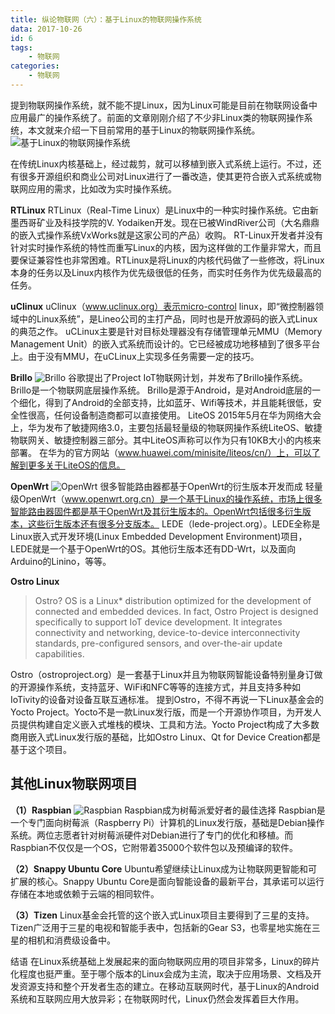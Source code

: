 ```yaml
---
title: 纵论物联网（六）：基于Linux的物联网操作系统
data: 2017-10-26
id: 6
tags:
    - 物联网
categories:
    - 物联网
---
```


提到物联网操作系统，就不能不提Linux，因为Linux可能是目前在物联网设备中应用最广的操作系统了。前面的文章刚刚介绍了不少非Linux类的物联网操作系统，本文就来介绍一下目前常用的基于Linux的物联网操作系统。
![基于Linux的物联网操作系统](http://images.ofweek.com/Upload/News/2017-06/14/lime/1497400939793024893.jpg)
<!--more-->
在传统Linux内核基础上，经过裁剪，就可以移植到嵌入式系统上运行。不过，还有很多开源组织和商业公司对Linux进行了一番改造，使其更符合嵌入式系统或物联网应用的需求，比如改为实时操作系统。

__RTLinux__
RTLinux（Real-Time Linux）是Linux中的一种实时操作系统。它由新墨西哥矿业及科技学院的V. Yodaiken开发。现在已被WindRiver公司（大名鼎鼎的嵌入式操作系统VxWorks就是这家公司的产品）收购。
RT-Linux开发者并没有针对实时操作系统的特性而重写Linux的内核，因为这样做的工作量非常大，而且要保证兼容性也非常困难。RTLinux是将Linux的内核代码做了一些修改，将Linux本身的任务以及Linux内核作为优先级很低的任务，而实时任务作为优先级最高的任务。

__uClinux__
uClinux（www.uclinux.org）表示micro-control linux，即“微控制器领域中的Linux系统”，是Lineo公司的主打产品，同时也是开放源码的嵌入式Linux的典范之作。
uCLinux主要是针对目标处理器没有存储管理单元MMU（Memory Management Unit）的嵌入式系统而设计的。它已经被成功地移植到了很多平台上。由于没有MMU，在uCLinux上实现多任务需要一定的技巧。

__Brillo__
![Brillo](http://images.ofweek.com/Upload/News/2017-06/14/lime/1497400939918053360.jpg)
谷歌提出了Project IoT物联网计划，并发布了Brillo操作系统。Brillo是一个物联网底层操作系统。
Brillo是源于Android，是对Android底层的一个细化，得到了Android的全部支持，比如蓝牙、Wifi等技术，并且能耗很低，安全性很高，任何设备制造商都可以直接使用。
LiteOS
2015年5月在华为网络大会上，华为发布了敏捷网络3.0，主要包括最轻量级的物联网操作系统LiteOS、敏捷物联网关、敏捷控制器三部分。其中LiteOS声称可以作为只有10KB大小的内核来部署。
在华为的官方网站（www.huawei.com/minisite/liteos/cn/）上，可以了解到更多关于LiteOS的信息。

__OpenWrt__
![OpenWrt](http://images.ofweek.com/Upload/News/2017-06/14/lime/1497400939996045938.jpg)
很多智能路由器都基于OpenWrt的衍生版本开发而成
轻量级OpenWrt（www.openwrt.org.cn）是一个基于Linux的操作系统，市场上很多智能路由器固件都是基于OpenWrt及其衍生版本的。OpenWrt包括很多衍生版本，这些衍生版本还有很多分支版本。
LEDE（lede-project.org）。LEDE全称是Linux嵌入式开发环境(Linux Embedded Development Environment)项目，LEDE就是一个基于OpenWrt的OS。其他衍生版本还有DD-Wrt，以及面向Arduino的Linino，等等。

__Ostro Linux__
>Ostro? OS is a Linux* distribution optimized for the development of connected and embedded devices. In fact, Ostro Project is designed specifically to support IoT device development. It integrates connectivity and networking, device-to-device interconnectivity standards, pre-configured sensors, and over-the-air update capabilities.

Ostro（ostroproject.org）是一套基于Linux并且为物联网智能设备特别量身订做的开源操作系统，支持蓝牙、WiFi和NFC等等的连接方式，并且支持多种如IoTivity的设备对设备互联互通标准。
提到Ostro，不得不再说一下Linux基金会的Yocto Project。Yocto不是一款Linux发行版，而是一个开源协作项目，为开发人员提供构建自定义嵌入式堆栈的模块、工具和方法。Yocto Project构成了大多数商用嵌入式Linux发行版的基础，比如Ostro Linux、Qt for Device Creation都是基于这个项目。

## __其他Linux物联网项目__
__（1）Raspbian__
![Raspbian](http://images.ofweek.com/Upload/News/2017-06/14/lime/1497400940105086428.jpg)
Raspbian成为树莓派爱好者的最佳选择
Raspbian是一个专门面向树莓派（Raspberry Pi）计算机的Linux发行版，基础是Debian操作系统。两位志愿者针对树莓派硬件对Debian进行了专门的优化和移植。而Raspbian不仅仅是一个OS，它附带着35000个软件包以及预编译的软件。

__（2）Snappy Ubuntu Core__
Ubuntu希望继续让Linux成为让物联网更智能和可扩展的核心。Snappy Ubuntu Core是面向智能设备的最新平台，其承诺可以运行存储在本地或依赖于云端的相同软件。

__（3）Tizen__
Linux基金会托管的这个嵌入式Linux项目主要得到了三星的支持。Tizen广泛用于三星的电视和智能手表中，包括新的Gear S3，也零星地实施在三星的相机和消费级设备中。

结语
在Linux系统基础上发展起来的面向物联网应用的项目非常多，Linux的碎片化程度也挺严重。至于哪个版本的Linux会成为主流，取决于应用场景、文档及开发资源支持和整个开发者生态的建立。在移动互联网时代，基于Linux的Android系统和互联网应用大放异彩；在物联网时代，Linux仍然会发挥着巨大作用。
